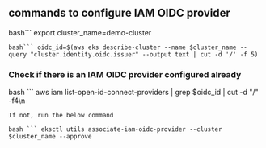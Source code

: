 ## commands to configure IAM OIDC provider
bash``` export cluster_name=demo-cluster 
```
bash``` oidc_id=$(aws eks describe-cluster --name $cluster_name --query "cluster.identity.oidc.issuer" --output text | cut -d '/' -f 5) 
```
### Check if there is an IAM OIDC provider configured already
bash ``` aws iam list-open-id-connect-providers | grep $oidc_id | cut -d "/" -f4\n 
```
If not, run the below command

bash ``` eksctl utils associate-iam-oidc-provider --cluster $cluster_name --approve 
```

